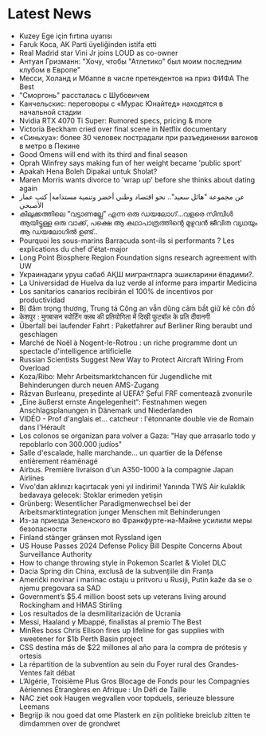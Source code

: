 # Latest News
-  Kuzey Ege için fırtına uyarısı
-  Faruk Koca, AK Parti üyeliğinden istifa etti
-  Real Madrid star Vini Jr joins LOUD as co-owner
-  Антуан Гризманн: "Хочу, чтобы "Атлетико" был моим последним клубом в Европе"
-  Месси, Холанд и Мбаппе в числе претендентов на приз ФИФА The Best
-  "Сморгонь" рассталась с Шубовичем
-  Канчельскис: переговоры с «Мурас Юнайтед» находятся в начальной стадии
-  Nvidia RTX 4070 Ti Super: Rumored specs, pricing & more
-  Victoria Beckham cried over final scene in Netflix documentary
-  «Синьхуа»: более 30 человек пострадали при разъединении вагонов в метро в Пекине
-  Good Omens will end with its third and final season
-  Oprah Winfrey says making fun of her weight became 'public sport'
-  Apakah Hena Boleh Dipakai untuk Sholat?
-  Maren Morris wants divorce to 'wrap up' before she thinks about dating again
-  عن مجموعة "هائل سعيد".. نحو اقتصاد وطني أخضر وتنمية مستدامة| كتب عمار الأصبحي
-  കിലുക്കത്തിലെ ”വട്ടാണല്ലേ” എന്ന ഒരു ഡയലോഗ്…വളരെ സിമ്പിൾ ആയിട്ടുള്ള ഒരു വാക്ക്, പക്ഷെ ആ കഥാപാത്രത്തിന്റെ മുഴുവൻ ജീവിത വ്യഥയും ആ ഡയലോഗിൽ ഉണ്ട്..
-  Pourquoi les sous-marins Barracuda sont-ils si performants ? Les explications du chef d'état-major
-  Long Point Biosphere Region Foundation signs research agreement with UW
-  Украинадаги уруш сабаб АҚШ мигрантларга эшикларини ёпадими?.
-  La Universidad de Huelva da luz verde al informe para impartir Medicina
-  Los sanitarios canarios recibirán el 100% de incentivos por productividad
-  Bị đâm trọng thương, Trung tá Công an vẫn dũng cảm bắt giữ kẻ côn đồ
-  केशपुर : मुगबासन स्पोर्टिंग क्लब की प्रतियोगिता में दिखी फुटबॉल के प्रति दीवानगी
-  Überfall bei laufender Fahrt : Paketfahrer auf Berliner Ring beraubt und geschlagen
-  Marché de Noël à Nogent-le-Rotrou : un riche programme dont un spectacle d'intelligence artificielle
-  Russian Scientists Suggest New Way to Protect Aircraft Wiring From Overload
-  Koza/Ribo: Mehr Arbeitsmarktchancen für Jugendliche mit Behinderungen durch neuen AMS-Zugang
-  Răzvan Burleanu, președinte al UEFA? Șeful FRF comentează zvonurile
-  „Eine äußerst ernste Angelegenheit“: Festnahmen wegen Anschlagsplanungen in Dänemark und Niederlanden
-  VIDÉO - Prof d'anglais et... catcheur : l'étonnante double vie de Romain dans l'Hérault
-  Los colonos se organizan para volver a Gaza: "Hay que arrasarlo todo y repoblarlo con 300.000 judíos"
-  Salle d'escalade, halle marchande... un quartier de la Défense entièrement réaménagé
-  Airbus. Première livraison d'un A350-1000 à la compagnie Japan Airlines
-  Vivo'dan aklınızı kaçırtacak yeni yıl indirimi! Yanında TWS Air kulaklık bedavaya gelecek: Stoklar erimeden yetişin
-  Grünberg: Wesentlicher Paradigmenwechsel bei der Arbeitsmarktintegration junger Menschen mit Behinderungen
-  Из-за приезда Зеленского во Франкфурте-на-Майне усилили меры безопасности
-  Finland stänger gränsen mot Ryssland igen
-  US House Passes 2024 Defense Policy Bill Despite Concerns About Surveillance Authority
-  How to change throwing style in Pokemon Scarlet & Violet DLC
-  Dacia Spring din China, exclusă de la subvențiile din Franța
-  Američki novinar i marinac ostaju u pritvoru u Rusiji, Putin kaže da se o njemu pregovara sa SAD
-  Government’s $5.4 million boost sets up veterans living around Rockingham and HMAS Stirling
-  Los resultados de la desmilitarización de Ucrania
-  Messi, Haaland y Mbappé, finalistas al premio The Best
-  MinRes boss Chris Ellison fires up lifeline for gas supplies with sweetener for $1b Perth Basin project
-  CSS destina más de $22 millones al año para la compra de prótesis y ortesis
-  La répartition de la subvention au sein du Foyer rural des Grandes-Ventes fait débat
-  L’Algérie, Troisième Plus Gros Blocage de Fonds pour les Compagnies Aériennes Étrangères en Afrique : Un Défi de Taille
-  NAC ziet ook Haugen wegvallen voor topduels, serieuze blessure Leemans
-  Begrijp ik nou goed dat ome Plasterk en zijn politieke breiclub zitten te dimdammen over de grondwet
